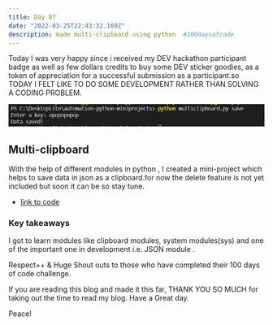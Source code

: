 ```yaml
---
title: Day 07
date: "2022-03-25T22:43:32.169Z"
description: made multi-clipboard using python  #100daysofcode
---
```


Today I was very happy since i received my DEV hackathon participant badge as well as few dollars credits to buy some DEV sticker goodies, as a token of appreciation for a successful submission as a participant.so TODAY I FELT LIKE TO DO SOME DEVELOPMENT RATHER THAN SOLVING A CODING PROBLEM.

![output](./outputday7.png)

## Multi-clipboard

With the help of different modules in python , I created a mini-project which helps to save data in json as a clipboard.for now the delete feature is not yet included but soon it can be so stay tune.

- [link to code](https://github.com/jay-2000/automation-python-miniprojects/blob/main/multiclipboard.py)



### Key takeaways

I got to learn modules like clipboard modules, system modules(sys) and one of the important one in development i.e. JSON module .




Respect++ & Huge Shout outs to those who have completed their 100 days of code challenge.

If you are reading this blog and made it this far, THANK YOU SO MUCH for taking out the time to read my blog. Have a Great day.

Peace!